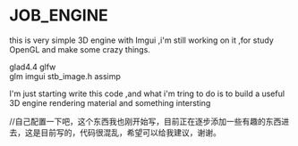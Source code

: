 # JOB_ENGINE
this is very simple 3D engine with Imgui ,i'm still working on it ,for study OpenGL and make some crazy things.

glad4.4
glfw    
glm
imgui
stb_image.h
assimp

I'm just starting write this code ,and what i'm tring to do is to build a useful 3D engine rendering material and something intersting 


//自己配置一下吧，这个东西我也刚开始写，目前正在逐步添加一些有趣的东西进去，这是目前写的，代码很混乱，希望可以给我建议，谢谢。



